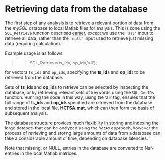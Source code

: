 # Retrieving data from the database

The first step of any analysis is to retrieve a relevant portion of data from the _mySQL_ database to local Matlab files for analysis. This is done using the `SQL_Retrieve` function described [earlier](retrieving_to_compute.md), except we use the `'all'` input to retrieve all data, rather than the `'null'` input used to retrieve just missing data \(requiring calculation\).

Example usage is as follows:

> > SQL\_Retrieve\(ts\_ids, op\_ids,'all'\);

for vectors `ts_ids` and `op_ids`, specifying the **ts\_id**s and **op\_id**s to be retrieved from the database.

Sets of **ts\_id**s and **op\_id**s to retrieve can be selected by inspecting the database, or by retrieving relevant sets of keywords using the `SQL_GetIDs` function. Running the code in this way, using the ‘all’ tag, ensures that the full range of **ts\_id**s and **op\_id**s specified are retrieved from the database and stored in the local file, **HCTSA.mat**, which can then form the basis of subsequent analysis.

The database structure provides much flexibility in storing and indexing the large datasets that can be analyzed using the _hctsa_ approach, however the process of retrieving and storing large amounts of data from a database can take a considerable amount of time, depending on database latencies.

Note that missing, or NULL, entries in the database are converted to NaN entries in the local Matlab matrices.

